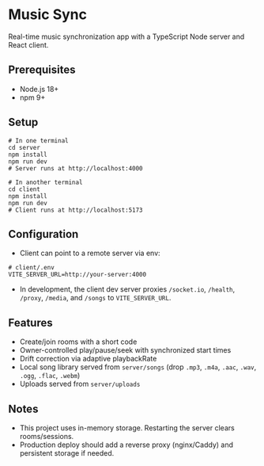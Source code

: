 # Music Sync

Real-time music synchronization app with a TypeScript Node server and React client.

## Prerequisites
- Node.js 18+
- npm 9+

## Setup
```
# In one terminal
cd server
npm install
npm run dev
# Server runs at http://localhost:4000

# In another terminal
cd client
npm install
npm run dev
# Client runs at http://localhost:5173
```

## Configuration
- Client can point to a remote server via env:
```
# client/.env
VITE_SERVER_URL=http://your-server:4000
```
- In development, the client dev server proxies `/socket.io`, `/health`, `/proxy`, `/media`, and `/songs` to `VITE_SERVER_URL`.

## Features
- Create/join rooms with a short code
- Owner-controlled play/pause/seek with synchronized start times
- Drift correction via adaptive playbackRate
- Local song library served from `server/songs` (drop `.mp3`, `.m4a`, `.aac`, `.wav`, `.ogg`, `.flac`, `.webm`)
- Uploads served from `server/uploads`

## Notes
- This project uses in-memory storage. Restarting the server clears rooms/sessions.
- Production deploy should add a reverse proxy (nginx/Caddy) and persistent storage if needed.
